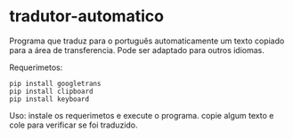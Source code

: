# tradutor-automatico

Programa que traduz para o português automaticamente um texto copiado para a área de transferencia.
Pode ser adaptado para outros idiomas.

Requerimetos:
````
pip install googletrans
pip install clipboard
pip install keyboard

````


Uso:
instale os requerimetos e execute o programa. copie algum texto e cole para verificar se foi traduzido.


